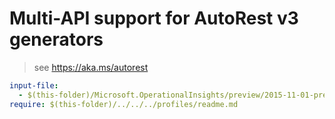 # Multi-API support for AutoRest v3 generators

> see https://aka.ms/autorest

``` yaml
input-file:
  - $(this-folder)/Microsoft.OperationalInsights/preview/2015-11-01-preview/arm-service-map.json
require: $(this-folder)/../../../profiles/readme.md
```
